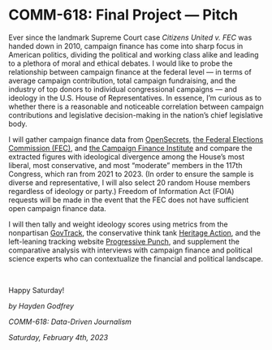 # COMM-618: Final Project — Pitch

Ever since the landmark Supreme Court case _Citizens United v. FEC_ was handed down in 2010, campaign finance has come into sharp focus in American politics, dividing the political and working class alike and leading to a plethora of moral and ethical debates. I would like to probe the relationship between campaign finance at the federal level — in terms of average campaign contribution, total campaign fundraising, and the industry of top donors to individual congressional campaigns — and ideology in the U.S. House of Representatives. In essence, I’m curious as to whether there is a reasonable and noticeable correlation between campaign contributions and legislative decision-making in the nation’s chief legislative body. 

I will gather campaign finance data from [OpenSecrets](https://www.opensecrets.org/members-of-congress), [the Federal Elections Commission (FEC)](https://www.fec.gov/data/receipts/?data_type=processed&two_year_transaction_period=2022&min_date=01%2F01%2F2021&max_date=12%2F31%2F2022), and [the Campaign Finance Institute](http://www.cfinst.org/federal/congress.aspx) and compare the extracted figures with ideological divergence among the House’s most liberal, most conservative, and most “moderate” members in the 117th Congress, which ran from 2021 to 2023. (In order to ensure the sample is diverse and representative, I will also select 20 random House members regardless of ideology or party.) Freedom of Information Act (FOIA) requests will be made in the event that the FEC does not have sufficient open campaign finance data. 

I will then tally and weight ideology scores using metrics from the nonpartisan [GovTrack](https://www.govtrack.us/congress/members/report-cards/2020/house/ideology), the conservative think tank [Heritage Action](https://heritageaction.com/scorecard/117), and the left-leaning tracking website [Progressive Punch](https://progressivepunch.org/scores.htm?house=house&party=&sort=overall-lifetime&order=down), and supplement the comparative analysis with interviews with campaign finance and political science experts who can contextualize the financial and political landscape. 

<br>

Happy Saturday!

_by Hayden Godfrey_

_COMM-618: Data-Driven Journalism_

_Saturday, February 4th, 2023_
